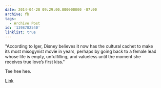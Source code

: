 ```yaml
---
date: 2014-04-28 09:29:00.000000000 -07:00
archive: fb
tags: 
  - Archive Post
id: '1398702540'
linklist: true
---
```


"According to Iger, Disney believes it now has the cultural cachet to make its most misogynist movie in years, perhaps by going back to a female lead whose life is empty, unfulfilling, and valueless until the moment she receives true love’s first kiss."

Tee hee hee.

[Link](http://www.theonion.com/articles/disney-ceo-figures-theyve-built-up-enough-goodwill,35874/)

